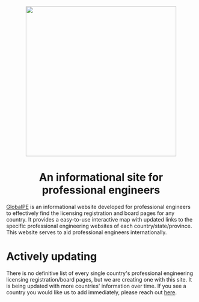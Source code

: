 <div align="center">

<img src="https://user-images.githubusercontent.com/96705270/237007500-794fcca0-3ae2-479e-8e65-11fa630d8189.png" width="400" />

# An informational site for professional engineers

</div>

[GlobalPE](https://global-pe.web.app) is an informational website developed for professional engineers to effectively find the licensing registration and board pages for any country. It provides a easy-to-use interactive map with updated links to the specific professional engineering websites of each country/state/province. This website serves to aid professional engineers internationally.

<div align="center">

</div>

# Actively updating

There is no definitive list of every single country's professional engineering licensing registration/board pages, but we are creating one with this site. It is being updated with more countries' information over time. If you see a country you would like us to add immediately, please reach out [here](mailto:seanhlewis@utexas.edu).
